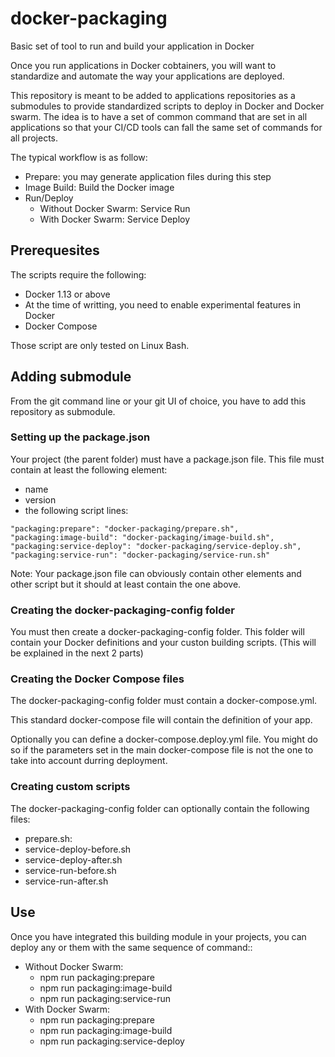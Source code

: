 # docker-packaging
Basic set of tool to run and build your application in Docker

Once you run applications in Docker cobtainers, you will want to standardize and automate the way your applications are deployed.

This repository is meant to be added to applications repositories as a submodules to provide standardized scripts to deploy in Docker and Docker swarm. The idea is to have a set of common command that are set in all applications so that your CI/CD tools can fall the same set of commands for all projects.

The typical workflow is as follow:

- Prepare: you may generate application files during this step
- Image Build: Build the Docker image
- Run/Deploy
  - Without Docker Swarm: Service Run
  - With Docker Swarm: Service Deploy

## Prerequesites

The scripts require the following:
- Docker 1.13 or above
- At the time of writting, you need to enable experimental features in Docker
- Docker Compose

Those script are only tested on Linux Bash.

## Adding submodule

From the git command line or your git UI of choice, you have to add this repository as submodule.

### Setting up the package.json

Your project (the parent folder) must have a package.json file. This file must contain at least the following element:
- name
- version
- the following script lines:
```
"packaging:prepare": "docker-packaging/prepare.sh",
"packaging:image-build": "docker-packaging/image-build.sh",
"packaging:service-deploy": "docker-packaging/service-deploy.sh",
"packaging:service-run": "docker-packaging/service-run.sh"
```

Note: Your package.json file can obviously contain other elements and other script but it should at least contain the one above.

### Creating the docker-packaging-config folder

You must then create a docker-packaging-config folder. This folder will contain your Docker definitions and your custon building scripts. (This will be explained in the next 2 parts)

### Creating the Docker Compose files

The docker-packaging-config folder must contain a docker-compose.yml.

This standard docker-compose file will contain the definition of your app.

Optionally you can define a docker-compose.deploy.yml file. You might do so if the parameters set in the main docker-compose file is not the one to take into account durring deployment.


### Creating custom scripts

The docker-packaging-config folder can optionally contain the following files:
- prepare.sh:
- service-deploy-before.sh
- service-deploy-after.sh
- service-run-before.sh
- service-run-after.sh

## Use

Once you have integrated this building module in your projects, you can deploy any or them with the same sequence of command::
- Without Docker Swarm:
  - npm run packaging:prepare
  - npm run packaging:image-build
  - npm run packaging:service-run
- With Docker Swarm:
  - npm run packaging:prepare
  - npm run packaging:image-build
  - npm run packaging:service-deploy
